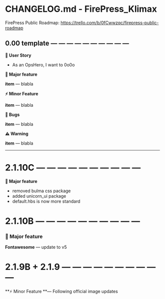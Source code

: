 # CHANGELOG.md - FirePress_Klimax

FirePress Public Roadmap:
https://trello.com/b/0fCwwzqc/firepress-public-roadmap

## 0.00 template — — — — — — — — — —

**🎨 User Story**
- As an OpsHero, I want to 0o0o

**🚀 Major feature**

**item** — blabla

**⚡️ Minor Feature**

**item** — blabla

**🐛 Bugs**

**item** — blabla

**⚠️ Warning**

**item** — blabla

---

# 2.1.10C — — — — — — — — — —

**🚀 Major feature**

- removed bulma css package
- added unicorn_ui package
- default.hbs is now more standard

# 2.1.10B — — — — — — — — — —


### 🚀 Major feature

**Fontawesome** — update to v5


# 2.1.9B + 2.1.9 — — — — — — — — — —

**⚡️ Minor Feature **— Following official image updates

